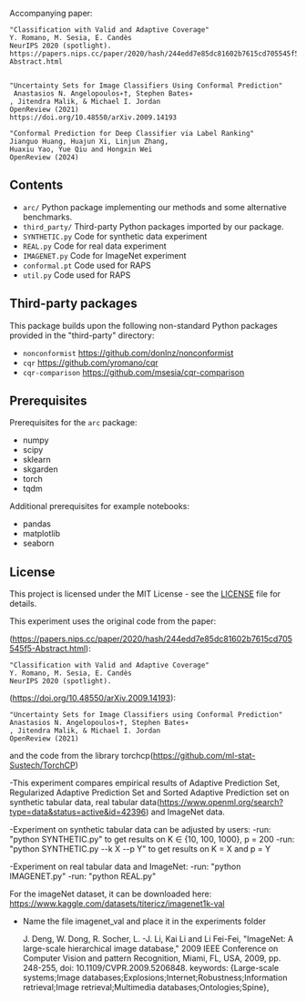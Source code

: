 

Accompanying paper:

    "Classification with Valid and Adaptive Coverage"
    Y. Romano, M. Sesia, E. Candès
    NeurIPS 2020 (spotlight).
    https://papers.nips.cc/paper/2020/hash/244edd7e85dc81602b7615cd705545f5-Abstract.html


    "Uncertainty Sets for Image Classifiers Using Conformal Prediction"
     Anastasios N. Angelopoulos∗†, Stephen Bates∗
    , Jitendra Malik, & Michael I. Jordan
    OpenReview (2021)
    https://doi.org/10.48550/arXiv.2009.14193

    "Conformal Prediction for Deep Classifier via Label Ranking"
    Jianguo Huang, Huajun Xi, Linjun Zhang,
    Huaxiu Yao, Yue Qiu and Hongxin Wei
    OpenReview (2024)




    

## Contents

 - `arc/` Python package implementing our methods and some alternative benchmarks.
 - `third_party/` Third-party Python packages imported by our package.
 - `SYNTHETIC.py` Code for synthetic data experiment
 - `REAL.py` Code for real data experiment
 - `IMAGENET.py` Code for ImageNet experiment
 - `conformal.pt` Code used for RAPS
 - `util.py` Code used for RAPS
  
## Third-party packages

This package builds upon the following non-standard Python packages provided in the "third-party" directory:

 - `nonconformist` https://github.com/donlnz/nonconformist
 - `cqr` https://github.com/yromano/cqr
 - `cqr-comparison` https://github.com/msesia/cqr-comparison
    
## Prerequisites

Prerequisites for the `arc` package:
 - numpy
 - scipy
 - sklearn
 - skgarden
 - torch
 - tqdm
 
Additional prerequisites for example notebooks:
 - pandas
 - matplotlib
 - seaborn

 


## License

This project is licensed under the MIT License - see the [LICENSE](LICENSE.txt) file for details.


This experiment uses the original code from the paper:

(https://papers.nips.cc/paper/2020/hash/244edd7e85dc81602b7615cd705545f5-Abstract.html):

    "Classification with Valid and Adaptive Coverage"
    Y. Romano, M. Sesia, E. Candès
    NeurIPS 2020 (spotlight).

(https://doi.org/10.48550/arXiv.2009.14193):

    "Uncertainty Sets for Image Classifiers using Conformal Prediction"
    Anastasios N. Angelopoulos∗†, Stephen Bates∗
    , Jitendra Malik, & Michael I. Jordan
    OpenReview (2021)


and the code from the library torchcp(https://github.com/ml-stat-Sustech/TorchCP)


-This experiment compares empirical results of Adaptive Prediction Set, Regularized Adaptive Prediction Set and Sorted Adaptive Prediction set on synthetic tabular data, real tabular data(https://www.openml.org/search?type=data&status=active&id=42396) and ImageNet data. 

-Experiment on synthetic tabular data can be adjusted by users:
    -run: "python SYNTHETIC.py" to get results on K ∈ {10, 100, 1000}, p = 200
    -run: "python SYNTHETIC.py --k X --p Y" to get results on K = X and p = Y



-Experiment on real tabular data and ImageNet:
    -run: "python IMAGENET.py"
    -run: "python REAL.py"


For the imageNet dataset, it can be downloaded here: https://www.kaggle.com/datasets/titericz/imagenet1k-val
- Name the file imagenet_val and place it in the experiments folder

    J. Deng, W. Dong, R. Socher, L. -J. Li, Kai Li and Li Fei-Fei, "ImageNet: A large-scale hierarchical image database," 2009 IEEE Conference on Computer Vision and            pattern Recognition, Miami, FL, USA, 2009, pp. 248-255, doi: 10.1109/CVPR.2009.5206848.
    keywords: {Large-scale systems;Image databases;Explosions;Internet;Robustness;Information retrieval;Image retrieval;Multimedia databases;Ontologies;Spine},

